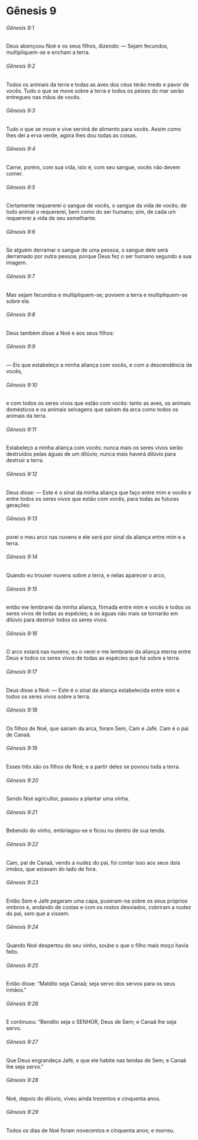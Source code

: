 # Gênesis 9

###### Gênesis 9:1

Deus abençoou Noé e os seus filhos, dizendo: — Sejam fecundos, multipliquem-se e encham a terra.

###### Gênesis 9:2

Todos os animais da terra e todas as aves dos céus terão medo e pavor de vocês. Tudo o que se move sobre a terra e todos os peixes do mar serão entregues nas mãos de vocês.

###### Gênesis 9:3

Tudo o que se move e vive servirá de alimento para vocês. Assim como lhes dei a erva verde, agora lhes dou todas as coisas.

###### Gênesis 9:4

Carne, porém, com sua vida, isto é, com seu sangue, vocês não devem comer.

###### Gênesis 9:5

Certamente requererei o sangue de vocês, o sangue da vida de vocês; de todo animal o requererei, bem como do ser humano; sim, de cada um requererei a vida de seu semelhante.

###### Gênesis 9:6

Se alguém derramar o sangue de uma pessoa, o sangue dele será derramado por outra pessoa; porque Deus fez o ser humano segundo a sua imagem.

###### Gênesis 9:7

Mas sejam fecundos e multipliquem-se; povoem a terra e multipliquem-se sobre ela.

###### Gênesis 9:8

Deus também disse a Noé e aos seus filhos:

###### Gênesis 9:9

— Eis que estabeleço a minha aliança com vocês, e com a descendência de vocês,

###### Gênesis 9:10

e com todos os seres vivos que estão com vocês: tanto as aves, os animais domésticos e os animais selvagens que saíram da arca como todos os animais da terra.

###### Gênesis 9:11

Estabeleço a minha aliança com vocês: nunca mais os seres vivos serão destruídos pelas águas de um dilúvio; nunca mais haverá dilúvio para destruir a terra.

###### Gênesis 9:12

Deus disse: — Este é o sinal da minha aliança que faço entre mim e vocês e entre todos os seres vivos que estão com vocês, para todas as futuras gerações:

###### Gênesis 9:13

porei o meu arco nas nuvens e ele será por sinal da aliança entre mim e a terra.

###### Gênesis 9:14

Quando eu trouxer nuvens sobre a terra, e nelas aparecer o arco,

###### Gênesis 9:15

então me lembrarei da minha aliança, firmada entre mim e vocês e todos os seres vivos de todas as espécies; e as águas não mais se tornarão em dilúvio para destruir todos os seres vivos.

###### Gênesis 9:16

O arco estará nas nuvens; eu o verei e me lembrarei da aliança eterna entre Deus e todos os seres vivos de todas as espécies que há sobre a terra.

###### Gênesis 9:17

Deus disse a Noé: — Este é o sinal da aliança estabelecida entre mim e todos os seres vivos sobre a terra.

###### Gênesis 9:18

Os filhos de Noé, que saíram da arca, foram Sem, Cam e Jafé. Cam é o pai de Canaã.

###### Gênesis 9:19

Esses três são os filhos de Noé; e a partir deles se povoou toda a terra.

###### Gênesis 9:20

Sendo Noé agricultor, passou a plantar uma vinha.

###### Gênesis 9:21

Bebendo do vinho, embriagou-se e ficou nu dentro de sua tenda.

###### Gênesis 9:22

Cam, pai de Canaã, vendo a nudez do pai, foi contar isso aos seus dois irmãos, que estavam do lado de fora.

###### Gênesis 9:23

Então Sem e Jafé pegaram uma capa, puseram-na sobre os seus próprios ombros e, andando de costas e com os rostos desviados, cobriram a nudez do pai, sem que a vissem.

###### Gênesis 9:24

Quando Noé despertou do seu vinho, soube o que o filho mais moço havia feito.

###### Gênesis 9:25

Então disse: “Maldito seja Canaã; seja servo dos servos para os seus irmãos.”

###### Gênesis 9:26

E continuou: “Bendito seja o SENHOR, Deus de Sem; e Canaã lhe seja servo.

###### Gênesis 9:27

Que Deus engrandeça Jafé, e que ele habite nas tendas de Sem; e Canaã lhe seja servo.”

###### Gênesis 9:28

Noé, depois do dilúvio, viveu ainda trezentos e cinquenta anos.

###### Gênesis 9:29

Todos os dias de Noé foram novecentos e cinquenta anos; e morreu.

